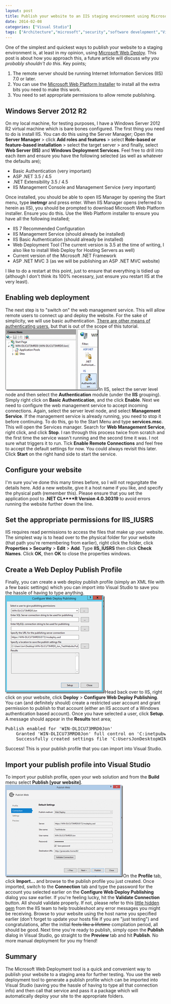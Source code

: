 ```yaml
---
layout: post
title: Publish your website to an IIS staging environment using Microsoft Web Deploy
date: 2014-02-08
categories: ["Visual Studio"]
tags: ["Architecture","microsoft","security","software development","Visual Studio"]
---
```


One of the simplest and quickest ways to publish your website to a staging environment is, at least in my opinion, using [Microsoft Web Deploy](http://www.iis.net/downloads/microsoft/web-deploy).  This post is about how you approach this, a future article will discuss _why you probably shouldn't do this_. Key points;

1.  The remote server should be running Internet Information Services (IIS) 7.0 or later.
2.  You can use the [Microsoft Web Platform Installer](http://www.microsoft.com/web/downloads/platform.aspx) to install all the extra bits you need to make this work.
3.  You need to set appropriate permissions to allow remote publishing.

## Windows Server 2012 R2

On my local machine, for testing purposes, I have a Windows Server 2012 R2 virtual machine which is bare bones configured. The first thing you need to do is install IIS.  You can do this using the Server Manager; Open the **Server Manager** > click **Add roles and features** > select **Role-based or feature-based installation** > select the target server > and finally, select **Web Server (IIS)** and **Windows Deployment Services**.  Feel free to drill into each item and ensure you have the following selected (as well as whatever the defaults are);

*   Basic Authentication (very important)
*   ASP .NET 3.5 / 4.5
*   .NET Extensibility 3.5 / 4.5
*   IIS Management Console and Management Service (very important)

Once installed, you should be able to open IIS Manager by opening the Start menu, type **inetmgr** and press enter. When IIS Manager opens (referred to herein as IIS), you should be prompted to download Microsoft Web Platform installer.  Ensure you do this.  Use the Web Platform installer to ensure you have all the following installed;

*   IIS 7 Recommended Configuration
*   IIS Management Service (should already be installed)
*   IIS Basic Authentication (should already be installed)
*   Web Deployment Tool (The current version is 3.5 at the time of writing, I also like to install Web Deploy for Hosting Servers as well)
*   Current version of the Microsoft .NET Framework
*   ASP .NET MVC 3 (as we will be publishing an ASP .NET MVC website)

I like to do a restart at this point, just to ensure that everything is tidied up (although I don't think its 100% necessary, just ensure you restart IIS at the very least).

## Enabling web deployment

The next step is to "switch on" the web management service.  This will allow remote users to connect up and deploy the website. For the sake of simplicity, we will use basic authentication.  [There are other means of authenticating users](http://technet.microsoft.com/en-us/library/cc733010(v=ws.10).aspx), but that is out of the scope of this tutorial. [![Authentication](authentication_thumb1.png "Authentication")](authentication1.png)In IIS, select the server level node and then select the **Authentication** module (under the **IIS** grouping). Simply right click on **Basic Authentication**, and the click **Enable**. Next we need to configure the web management service to accept incoming connections.  Again, select the server level node, and select **Management Service**. If the management service is already running, you need to stop it before continuing.  To do this, go to the Start Menu and type **services.msc**.  This will open the Services manager.  Search for **Web Management Service**, right click, and click **Stop**.  I ran through this process twice from scratch and the first time the service wasn't running and the second time it was.  I not sure what triggers it to run. Tick **Enable Remote Connections** and feel free to accept the default settings for now.  You could always revisit this later.  Click **Start** on the right hand side to start the service.

## Configure your website

I'm sure you've done this many times before, so I will not regurgitate the details here. Add a new website, give it a host name if you like, and specify the physical path (remember this).  Please ensure that you set the application pool to **.NET CL****R Version 4.0.30319** to avoid errors running the website further down the line.

## Set the appropriate permissions for IIS_IUSRS

IIS requires read permissions to access the files that make up your website.  The simplest way is to head over to the physical folder for your website (that path you're remembering from earlier), right click the folder, click **Properties > Security** > **Edit** > **Add**.  Type **IIS_IUSRS** then click **Check Names**.  Click **OK**, then **OK** to close the properties windows.

## Create a Web Deploy Publish Profile

Finally, you can create a web deploy publish profile (simply an XML file with a few basic settings)  which you can import into Visual Studio to save you the hassle of having to type anything. [![image](image_thumb2.png "image")](image2.png)Head back over to IIS, right click on your website, click **Deploy** > **Configure Web Deploy Publishing**. You can (and definitely should) create a restricted user account and grant permission to publish to that account (either an IIS account of a Windows authentication based account). Once you have selected a user, click **Setup**.  A message should appear in the **Results** text area;

<pre>Publish enabled for 'WIN-DLICU73MRD0Jon'
    Granted 'WIN-DLICU73MRD0Jon' full control on 'C:inetpubwwwroottestwebsite'
    Successfully created settings file 'C:UsersJonDesktopWIN-DLICU73MRD0_Jon_TestWebsite.PublishSettings'
</pre>

Success! This is your publish profile that you can import into Visual Studio.

## Import your publish profile into Visual Studio

To import your publish profile, open your web solution and from the **Build** menu select **Publish [your website]**. [![PublishWeb](publishweb_thumb1.png "PublishWeb")](publishweb1.png)On the **Profile** tab, click **Import...** and browse to the publish profile you just created.  Once imported, switch to the **Connection** tab and type the password for the account you selected earlier on the **Configure Web Deploy Publishing** dialog you saw earlier. If you're feeling lucky, hit the **Validate Connection** button.  All should validate properly.  If not, please refer to this [little hidden gem](http://www.iis.net/learn/publish/troubleshooting-web-deploy/troubleshooting-web-deploy-problems-with-visual-studio) from the IIS team to help troubleshoot any error messages you might be receiving. Browse to your website using the host name you specified earlier (don't forget to update your hosts file if you are "just testing") and congratulations, after the initial <span style="text-decoration:line-through;">feels like a lifetime</span> compilation period, all should be good. Next time you're ready to publish, simply open the **Publish** dialog in Visual Studio, go straight to the **Preview** tab and hit **Publish**.  No more manual deployment for you my friend!

## Summary

The Microsoft Web Deployment tool is a quick and convenient way to publish your website to a staging area for further testing.  You use the web deployment tool to generate a publish profile which can be imported into Visual Studio (saving you the hassle of having to type all that connection info)  and then call that service and pass it a package which will automatically deploy your site to the appropriate folders.